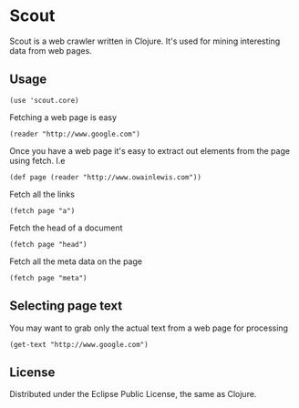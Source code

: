 # Scout

Scout is a web crawler written in Clojure. It's used for mining interesting data from web pages.

## Usage

    (use 'scout.core)

Fetching a web page is easy

    (reader "http://www.google.com")

Once you have a web page it's easy to extract out elements from the page using fetch. I.e

    (def page (reader "http://www.owainlewis.com"))
     
Fetch all the links

    (fetch page "a")

Fetch the head of a document

    (fetch page "head")

Fetch all the meta data on the page

    (fetch page "meta")

## Selecting page text

You may want to grab only the actual text from a web page for processing

    (get-text "http://www.google.com")

## License

Distributed under the Eclipse Public License, the same as Clojure.
